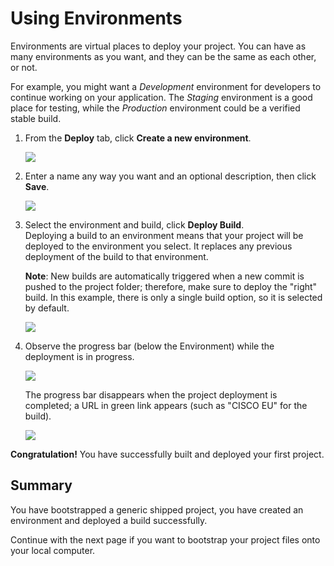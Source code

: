# Using Environments

Environments are virtual places to deploy your project. You can have as many environments as you want, and they can be the same as each other, or not.

For example, you might want a *Development* environment for developers to continue working on your application. The *Staging* environment is a good place for testing, while the *Production* environment could be a verified stable build.

1. From the **Deploy** tab, click **Create a new environment**.

	![](posts/files/shipped-quick-start/assets/environment-create.png)


2. Enter a name any way you want and an optional description, then click **Save**.

    ![](posts/files/shipped-quick-start/assets/environment-name.png)

3. Select the environment and build, click **Deploy Build**.  
	Deploying a build to an environment means that your project will be deployed to the environment you select. It replaces any previous deployment of the build to that environment.

    **Note**: New builds are automatically triggered when a new commit is pushed to the project folder; therefore, make sure to deploy the "right" build. In this example, there is only a single build option, so it is selected by default. 
    
    ![](posts/files/shipped-quick-start/assets/environment-select-build.png)

4.  Observe the progress bar (below the Environment) while the deployment is in progress.

    ![](posts/files/shipped-quick-start/assets/environment-progress.png)

    The progress bar disappears when the project deployment is completed; a URL in green link appears (such as "CISCO EU" for the build).

    ![](posts/files/shipped-quick-start/assets/deploy.png)

**Congratulation!** You have successfully built and deployed your first project.

## Summary

You have bootstrapped a generic shipped project, you have created an environment and deployed a build successfully.

Continue with the next page if you want to bootstrap your project files onto your local computer.

